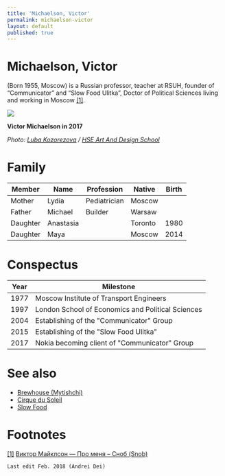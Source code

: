 ```yaml
---
title: 'Michaelson, Victor'
permalink: michaelson-victor
layout: default
published: true
---
```


# Michaelson, Victor

(Born 1955, Moscow) is a Russian professor, teacher at RSUH, founder of “Communicator” and “Slow Food Ulitka”, Doctor of Political Sciences living and working in Moscow <span id="a1">[\[1\]](#f1)</span>.

![](http://design.hse.ru/system/tt_people/photos/000/000/076/large/%D0%9C%D0%B0%D0%B9%D0%BA%D0%BB%D1%81%D0%BE%D0%BD.png)

**Victor Michaelson in 2017**

*Photo: [Luba Kozorezova](kozorezova-luba) / [HSE Art And Design School](http://design.hse.ru/team/4352)*

# Family

|Member|Name|Profession|Native|Birth|
|-|-|-|-|-|
|Mother|Lydia|Pediatrician|Moscow||
|Father|Michael|Builder|Warsaw||
|Daughter|Anastasia||Toronto|1980|
|Daughter|Maya||Moscow|2014|

# Conspectus

|Year|Milestone|
|-|-|
|1977|Moscow Institute of Transport Engineers|
|1997|London School of Economics and Political Sciences|
|2004|Establishing of the "Communicator" Group|
|2015|Establishing of the "Slow Food Ulitka"|
|2017|Nokia becoming client of "Communicator" Group|

# See also


+ [Brewhouse (Mytishchi)](brewhouse-mytishchi)
+ [Cirque du Soleil](cirque-du-soleil)
+ [Slow Food](slow-food)

# Footnotes

[[1]](#a1) <span id="f1"></span> [Виктор Майклсон — Про меня – Сноб (Snob)](https://snob.ru/profile/8149)

`Last edit Feb. 2018 (Andrei Dei)`
